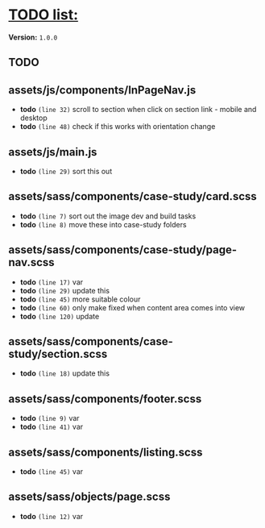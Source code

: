 # [TODO list:]( http://geckotree.co.uk )

**Version:** `1.0.0`

## TODO

## assets/js/components/InPageNav.js

-  **todo** `(line 32)`  scroll to section when click on section link - mobile and desktop
-  **todo** `(line 48)`  check if this works with orientation change

## assets/js/main.js

-  **todo** `(line 29)`  sort this out

## assets/sass/components/case-study/card.scss

-  **todo** `(line 7)`  sort out the image dev and build tasks
-  **todo** `(line 8)`  move these into case-study folders

## assets/sass/components/case-study/page-nav.scss

-  **todo** `(line 17)`  var
-  **todo** `(line 29)`  update this
-  **todo** `(line 45)`  more suitable colour
-  **todo** `(line 60)`  only make fixed when content area comes into view
-  **todo** `(line 120)`  update

## assets/sass/components/case-study/section.scss

-  **todo** `(line 18)`  update this

## assets/sass/components/footer.scss

-  **todo** `(line 9)`  var
-  **todo** `(line 41)`  var

## assets/sass/components/listing.scss

-  **todo** `(line 45)`  var

## assets/sass/objects/page.scss

-  **todo** `(line 12)`  var
